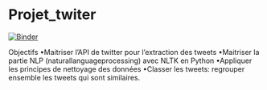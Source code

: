 # Projet_twiter
[![Binder](https://mybinder.org/badge_logo.svg)](https://mybinder.org/v2/gh/inesdai/Projet_twiter/master)

Objectifs
•Maitriser l’API de twitter pour l’extraction des tweets
•Maitriser la partie NLP (naturallanguageprocessing) avec NLTK en Python
•Appliquer les principes de nettoyage des données
•Classer les tweets: regrouper ensemble les tweets qui sont similaires.


